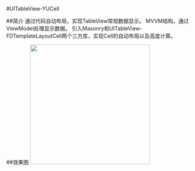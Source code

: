 #UITableView-YUCell

##简介
通过代码自动布局，实现TableView常规数据显示。
MVVM结构，通过ViewModel处理显示数据。
引入Masonry和UITableView-FDTemplateLayoutCell两个三方库，实现Cell的自动布局以及高度计算。

##效果图
<img src="https://raw.githubusercontent.com/yu0winter/YuCell/master/Showcase.png" width="320">
